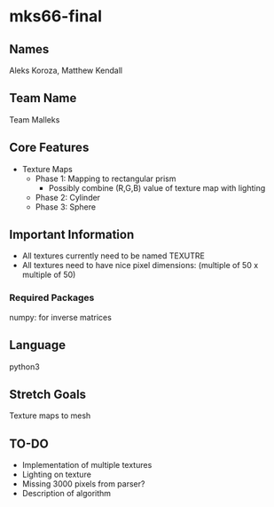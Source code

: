 # mks66-final

## Names
Aleks Koroza, Matthew Kendall

## Team Name
Team Malleks

## Core Features
- Texture Maps
  - Phase 1: Mapping to rectangular prism
    - Possibly combine (R,G,B) value of texture map with lighting
  - Phase 2: Cylinder
  - Phase 3: Sphere

## Important Information
- All textures currently need to be named TEXUTRE
- All textures need to have nice pixel dimensions: (multiple of 50 x multiple of 50)

### Required Packages
numpy: for inverse matrices

## Language
python3

## Stretch Goals
Texture maps to mesh

## TO-DO
- Implementation of multiple textures
- Lighting on texture
- Missing 3000 pixels from parser?
- Description of algorithm
